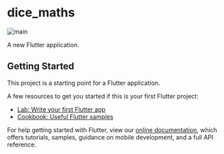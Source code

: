 # dice_maths
![main](https://user-images.githubusercontent.com/73757387/101522765-80514c80-39a9-11eb-98d0-ada1e2faec8c.PNG)














A new Flutter application.

## Getting Started

This project is a starting point for a Flutter application.

A few resources to get you started if this is your first Flutter project:

- [Lab: Write your first Flutter app](https://flutter.dev/docs/get-started/codelab)
- [Cookbook: Useful Flutter samples](https://flutter.dev/docs/cookbook)

For help getting started with Flutter, view our
[online documentation](https://flutter.dev/docs), which offers tutorials,
samples, guidance on mobile development, and a full API reference.
